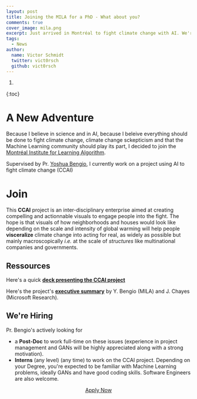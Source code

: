 ```yaml
---
layout: post
title: Joining the MILA for a PhD - What about you?
comments: true
cover_image: mila.png
excerpt: Just arrived in Montréal to fight climate change with AI. We're hiring!
tags:
  - News
author:
  name: Victor Schmidt
  twitter: vict0rsch
  github: vict0rsch
---
```


1. 
{:toc}

# A New Adventure

Because I believe in science and in AI, because I beleive everything should be done to fight climate change, climate change sckepticism and that the Machine Learning community should play its part, I decided to join the [Montréal Institute for Learning Algorithm](https://mila.quebec/en).

Supervised by Pr. [Yoshua Bengio](https://scholar.google.com/citations?user=kukA0LcAAAAJ), I currently work on a project using AI to fight climate change (CCAI)

# Join

This **CCAI** project is an inter-disciplinary enterprise aimed at creating compelling and actionnable visuals to engage people into the fight. The hope is that visuals of how neighborhoods and houses would look like depending on the scale and intensity of global warming will help people **visceralize** climate change into acting for real, as widely as possible but mainly macroscopically _i.e._ at the scale of _structures_ like multinational companies and governments.

## Ressources

Here's a quick [**deck presenting the CCAI project**](https://slides.com/vict0rsch/ccai-1)

Here's the project's [**executive summary**](https://docs.google.com/document/d/1WQtugSBgMVB-i0RhgCg_qaP7WDj7aimWvpZytKTEqY4) by Y. Bengio (MILA) and J. Chayes (Microsoft Research).

## We're Hiring

Pr. Bengio's actively looking for

- a **Post-Doc** to work full-time on these issues (experience in project management and GANs will be highly appreciated along with a strong motivation).
- **Interns** (any level) (any time) to work on the CCAI project. Depending on your Degree, you're expected to be familiar with Machine Learning problems, ideally GANs and have good coding skills. Software Engineers are also welcome.

<div style="text-align: center">
  <a href="https://mila.quebec/en/admission-process-for-interns/" target="_blank" class="btn btn-outline-dark" style="font-size: 2 rem;">Apply Now</a>
</div>
